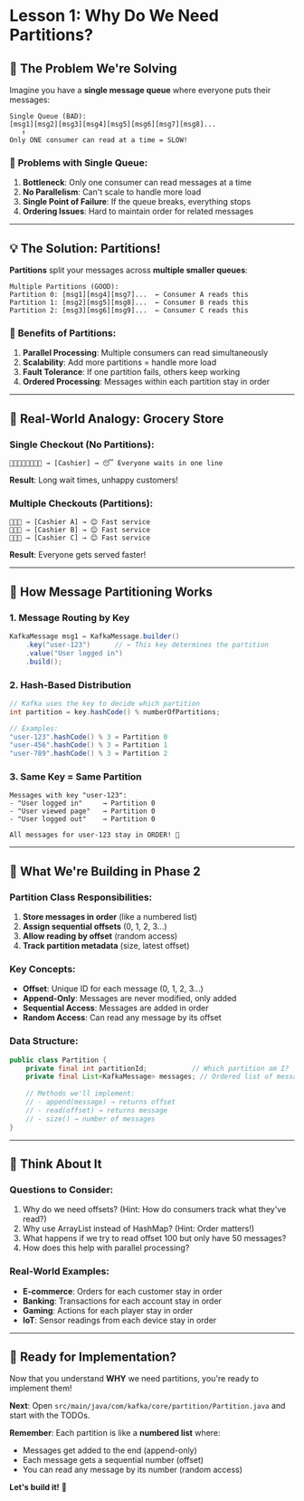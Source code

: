 # Lesson 1: Why Do We Need Partitions?

## 🤔 The Problem We're Solving

Imagine you have a **single message queue** where everyone puts their messages:

```
Single Queue (BAD):
[msg1][msg2][msg3][msg4][msg5][msg6][msg7][msg8]...
   ↑
Only ONE consumer can read at a time = SLOW!
```

### 🐌 **Problems with Single Queue:**
1. **Bottleneck**: Only one consumer can read messages at a time
2. **No Parallelism**: Can't scale to handle more load
3. **Single Point of Failure**: If the queue breaks, everything stops
4. **Ordering Issues**: Hard to maintain order for related messages

---

## 💡 The Solution: Partitions!

**Partitions** split your messages across **multiple smaller queues**:

```
Multiple Partitions (GOOD):
Partition 0: [msg1][msg4][msg7]...  ← Consumer A reads this
Partition 1: [msg2][msg5][msg8]...  ← Consumer B reads this  
Partition 2: [msg3][msg6][msg9]...  ← Consumer C reads this
```

### 🚀 **Benefits of Partitions:**
1. **Parallel Processing**: Multiple consumers can read simultaneously
2. **Scalability**: Add more partitions = handle more load
3. **Fault Tolerance**: If one partition fails, others keep working
4. **Ordered Processing**: Messages within each partition stay in order

---

## 🏪 Real-World Analogy: Grocery Store

### Single Checkout (No Partitions):
```
🛒🛒🛒🛒🛒🛒🛒🛒 → [Cashier] → 😴 Everyone waits in one line
```
**Result**: Long wait times, unhappy customers!

### Multiple Checkouts (Partitions):
```
🛒🛒🛒 → [Cashier A] → 😊 Fast service
🛒🛒🛒 → [Cashier B] → 😊 Fast service  
🛒🛒🛒 → [Cashier C] → 😊 Fast service
```
**Result**: Everyone gets served faster!

---

## 📨 How Message Partitioning Works

### 1. **Message Routing by Key**
```java
KafkaMessage msg1 = KafkaMessage.builder()
    .key("user-123")      // ← This key determines the partition
    .value("User logged in")
    .build();
```

### 2. **Hash-Based Distribution**
```java
// Kafka uses the key to decide which partition
int partition = key.hashCode() % numberOfPartitions;

// Examples:
"user-123".hashCode() % 3 = Partition 0
"user-456".hashCode() % 3 = Partition 1  
"user-789".hashCode() % 3 = Partition 2
```

### 3. **Same Key = Same Partition**
```
Messages with key "user-123":
- "User logged in"     → Partition 0
- "User viewed page"   → Partition 0  
- "User logged out"    → Partition 0

All messages for user-123 stay in ORDER! 🎯
```

---

## 🎯 What We're Building in Phase 2

### **Partition Class Responsibilities:**
1. **Store messages in order** (like a numbered list)
2. **Assign sequential offsets** (0, 1, 2, 3...)
3. **Allow reading by offset** (random access)
4. **Track partition metadata** (size, latest offset)

### **Key Concepts:**
- **Offset**: Unique ID for each message (0, 1, 2, 3...)
- **Append-Only**: Messages are never modified, only added
- **Sequential Access**: Messages are added in order
- **Random Access**: Can read any message by its offset

### **Data Structure:**
```java
public class Partition {
    private final int partitionId;           // Which partition am I?
    private final List<KafkaMessage> messages; // Ordered list of messages
    
    // Methods we'll implement:
    // - append(message) → returns offset
    // - read(offset) → returns message
    // - size() → number of messages
}
```

---

## 🧠 Think About It

### **Questions to Consider:**
1. Why do we need offsets? (Hint: How do consumers track what they've read?)
2. Why use ArrayList instead of HashMap? (Hint: Order matters!)
3. What happens if we try to read offset 100 but only have 50 messages?
4. How does this help with parallel processing?

### **Real-World Examples:**
- **E-commerce**: Orders for each customer stay in order
- **Banking**: Transactions for each account stay in order  
- **Gaming**: Actions for each player stay in order
- **IoT**: Sensor readings from each device stay in order

---

## 🎯 Ready for Implementation?

Now that you understand **WHY** we need partitions, you're ready to implement them!

**Next**: Open `src/main/java/com/kafka/core/partition/Partition.java` and start with the TODOs.

**Remember**: Each partition is like a **numbered list** where:
- Messages get added to the end (append-only)
- Each message gets a sequential number (offset)
- You can read any message by its number (random access)

**Let's build it!** 🚀
